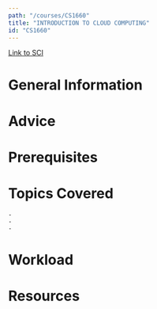 ```yaml
---
path: "/courses/CS1660"
title: "INTRODUCTION TO CLOUD COMPUTING"
id: "CS1660"
---
```

[Link to SCI]("http://courses.sci.pitt.edu/courses/courses/view/CS-1660")

# General Information

# Advice


# Prerequisites
<!-- PREREQ_REPLACEMENT (Do not remove) -->

<!-- END PREREQ_REPLACEMENT (Do not remove) -->
# Topics Covered
	- 
	-
	-
# Workload

<!-- TESTIMONIALS
# Testimonials
This gets replaced with Gatsby, its
data comes from Google Sheets for easier
editing!
-->

# Resources
